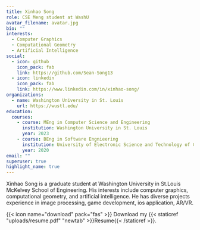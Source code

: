 ```yaml
---
title: Xinhao Song
role: CSE Meng student at WashU
avatar_filename: avatar.jpg
bio: ""
interests:
  - Computer Graphics
  - Computational Geometry
  - Artificial Intelligence
social:
  - icon: github
    icon_pack: fab
    link: https://github.com/Sean-Song13
  - icon: linkedin
    icon_pack: fab
    link: https://www.linkedin.com/in/xinhao-song/
organizations:
  - name: Washington University in St. Louis
    url: https://wustl.edu/
education:
  courses:
    - course: MEng in Computer Science and Engineering
      institution: Washington University in St. Louis
      year: 2023
    - course: BEng in Software Engnieering
      institution: University of Electronic Science and Technology of China
      year: 2020
email: ""
superuser: true
highlight_name: true
---
```

Xinhao Song is a graduate student at Washington University in St.Louis McKelvey School of Engineering. His interests include computer graphics, computational geometry, and artificial intelligence. He has diverse projects experience in image processing, game development, ios application, AR/VR.

{{< icon name="download" pack="fas" >}} Download my {{< staticref "uploads/resume.pdf" "newtab" >}}Resume{{< /staticref >}}.
